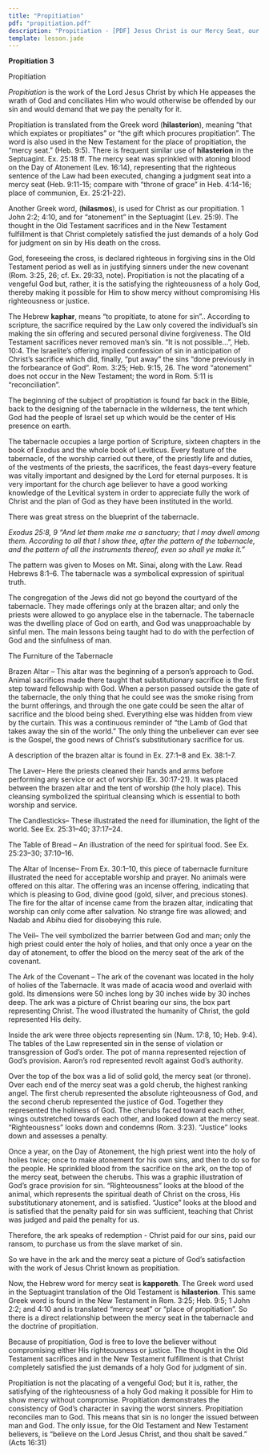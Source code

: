 ```yaml
---
title: "Propitiation"
pdf: "propitiation.pdf"
description: "Propitiation - [PDF] Jesus Christ is our Mercy Seat, our place of propitiation!"
template: lesson.jade
---
```



**Propitiation 3**

Propitiation

*Propitiation* is the work of the Lord Jesus Christ by which He appeases
the wrath of God and conciliates Him who would otherwise be offended by
our sin and would demand that we pay the penalty for it.

Propitiation is translated from the Greek word (**hilasterion**),
meaning “that which expiates or propitiates” or “the gift which procures
propitiation”. The word is also used in the New Testament for the place
of propitiation, the “mercy seat.” (Heb. 9:5). There is frequent similar
use of **hilasterion** in the Septuagint. Ex. 25:18 ff. The mercy seat
was sprinkled with atoning blood on the Day of Atonement (Lev. 16:14),
representing that the righteous sentence of the Law had been executed,
changing a judgment seat into a mercy seat (Heb. 9:11-15; compare with
“throne of grace” in Heb. 4:14-16; place of communion, Ex. 25:21-22).

Another Greek word, (**hilasmos**), is used for Christ as our
propitiation. 1 John 2:2; 4:10, and for “atonement” in the Septuagint
(Lev. 25:9). The thought in the Old Testament sacrifices and in the New
Testament fulfillment is that Christ completely satisfied the just
demands of a holy God for judgment on sin by His death on the cross.

God, foreseeing the cross, is declared righteous in forgiving sins in
the Old Testament period as well as in justifying sinners under the new
covenant (Rom. 3:25, 26; cf. Ex. 29:33, note). Propitiation is not the
placating of a vengeful God but, rather, it is the satisfying the
righteousness of a holy God, thereby making it possible for Him to show
mercy without compromising His righteousness or justice.

The Hebrew **kaphar**, means “to propitiate, to atone for sin”..
According to scripture, the sacrifice required by the Law only covered
the individual’s sin making the sin offering and secured personal divine
forgiveness. The Old Testament sacrifices never removed man’s sin. “It
is not possible…”, Heb. 10:4. The Israelite’s offering implied
confession of sin in anticipation of Christ’s sacrifice which did,
finally, “put away” the sins “done previously in the forbearance of
God”. Rom. 3:25; Heb. 9:15, 26. The word “atonement” does not occur in
the New Testament; the word in Rom. 5:11 is “reconciliation”.

The beginning of the subject of propitiation is found far back in the
Bible, back to the designing of the tabernacle in the wilderness, the
tent which God had the people of Israel set up which would be the center
of His presence on earth.

The tabernacle occupies a large portion of Scripture, sixteen chapters
in the book of Exodus and the whole book of Leviticus. Every feature of
the tabernacle, of the worship carried out there, of the priestly life
and duties, of the vestments of the priests, the sacrifices, the feast
days–every feature was vitally important and designed by the Lord for
eternal purposes. It is very important for the church age believer to
have a good working knowledge of the Levitical system in order to
appreciate fully the work of Christ and the plan of God as they have
been instituted in the world.

There was great stress on the blueprint of the tabernacle.

*Exodus 25:8, 9 “And let them make me a sanctuary; that I may dwell
among them. According to all that I show thee, after the pattern of the
tabernacle, and the pattern of all the instruments thereof, even so
shall ye make it.”*

The pattern was given to Moses on Mt. Sinai, along with the Law. Read
Hebrews 8:1–6. The tabernacle was a symbolical expression of spiritual
truth.

The congregation of the Jews did not go beyond the courtyard of the
tabernacle. They made offerings only at the brazen altar; and only the
priests were allowed to go anyplace else in the tabernacle. The
tabernacle was the dwelling place of God on earth, and God was
unapproachable by sinful men. The main lessons being taught had to do
with the perfection of God and the sinfulness of man.

The Furniture of the Tabernacle

Brazen Altar – This altar was the be­ginning of a person’s approach to
God. Animal sacrifices made there taught that substitutionary sacrifice
is the first step toward fellowship with God. When a person passed
outside the gate of the tabernacle, the only thing that he could see was
the smoke rising from the burnt offerings, and through the one gate
could be seen the altar of sacrifice and the blood being shed.
Everything else was hidden from view by the curtain. This was a
continuous reminder of “the Lamb of God that takes away the sin of the
world.” The only thing the unbeliever can ever see is the Gospel, the
good news of Christ’s substitutionary sacrifice for us.

A description of the brazen altar is found in Ex. 27:1–8 and Ex. 38:1-7.

The Laver– Here the priests cleaned their hands and arms before
performing any service or act of worship (Ex. 30:17-21). It was placed
between the brazen altar and the tent of worship (the holy place). This
cleansing symbolized the spiritual cleansing which is essential to both
worship and service.

The Candlesticks– These illustrated the need for illumination, the light
of the world. See Ex. 25:31–40; 37:17–24.

The Table of Bread – An illustration of the need for spiritual food. See
Ex. 25:23–30; 37:10–16.

The Altar of Incense– From Ex. 30:1–10, this piece of tabernacle
furniture illustrated the need for acceptable worship and prayer. No
animals were offered on this altar. The offering was an incense
offering, indicat­ing that which is pleasing to God, divine good (gold,
silver, and precious stones). The fire for the altar of incense came
from the brazen altar, indicating that worship can only come after
salvation. No strange fire was allowed; and Nadab and Abihu died for
disobeying this rule.

The Veil– The veil symbolized the barrier between God and man; only the
high priest could enter the holy of holies, and that only once a year on
the day of atonement, to offer the blood on the mercy seat of the ark of
the covenant.

The Ark of the Covenant – The ark of the covenant was located in the
holy of holies of the Tabernacle. It was made of acacia wood and
overlaid with gold. Its dimensions were 50 inches long by 30 inches wide
by 30 inches deep. The ark was a picture of Christ bearing our sins, the
box part representing Christ. The wood illustrated the humanity of
Christ, the gold represented His deity.

Inside the ark were three objects representing sin (Num. 17:8, 10;
Heb. 9:4). The tables of the Law represented sin in the sense of
violation or transgression of God’s order. The pot of manna represented
rejection of God’s provision. Aaron’s rod represented revolt against
God’s authority.

Over the top of the box was a lid of solid gold, the mercy seat (or
throne). Over each end of the mercy seat was a gold cherub, the highest
ranking angel. The first cherub represented the absolute righteousness
of God, and the second cherub represented the justice of God. Together
they represented the holiness of God. The cherubs faced toward each
other, wings outstretched towards each other, and looked down at the
mercy seat. “Righteousness” looks down and condemns (Rom. 3:23).
“Justice” looks down and assesses a penalty.

Once a year, on the Day of Atonement, the high priest went into the holy
of holies twice; once to make atonement for his own sins, and then to do
so for the people. He sprinkled blood from the sacrifice on the ark, on
the top of the mercy seat, between the cherubs. This was a graphic
illustration of God’s grace provision for sin. “Righteousness” looks at
the blood of the animal, which represents the spiritual death of Christ
on the cross, His substitutionary atonement, and is satisfied. “Justice”
looks at the blood and is satisfied that the penalty paid for sin was
sufficient, teaching that Christ was judged and paid the penalty for us.

Therefore, the ark speaks of redemption - Christ paid for our sins, paid
our ransom, to purchase us from the slave market of sin.

So we have in the ark and the mercy seat a picture of God’s satisfaction
with the work of Jesus Christ known as propitiation.

Now, the Hebrew word for mercy seat is **kapporeth**. The Greek word
used in the Septuagint translation of the Old Testament is
**hilasterion**. This same Greek word is found in the New Testament in
Rom. 3:25; Heb. 9:5; 1 John 2:2; and 4:10 and is translated “mercy seat”
or “place of propitiation”. So there is a direct relationship between
the mercy seat in the tabernacle and the doctrine of propitiation.

Because of propitiation, God is free to love the believer without
compromising either His righteousness or justice. The thought in the Old
Testament sacrifices and in the New Testament fulfillment is that Christ
completely satisfied the just demands of a holy God for judgment of sin.

Propitiation is not the placating of a vengeful God; but it is, rather,
the satisfying of the righteousness of a holy God making it possible for
Him to show mercy without compromise. Propitiation demonstrates the
consistency of God’s character in saving the worst sinners. Propitiation
reconciles man to God. This means that sin is no longer the issued
between man and God. The only issue, for the Old Testament and New
Testament believers, is “believe on the Lord Jesus Christ, and thou
shalt be saved.” (Acts 16:31)

